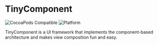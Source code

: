 # TinyComponent

![CocoaPods Compatible](https://img.shields.io/cocoapods/v/TinyComponent.svg)
![Platform](https://img.shields.io/cocoapods/p/TinyComponent.svg?style=flat)

TinyComponent is a UI framework that implements the component-based architecture and makes view composition fun and easy.
